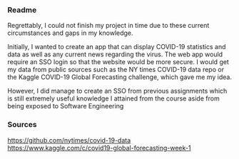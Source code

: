 ### Readme
Regrettably, I could not finish my project in time due to these current circumstances and gaps in my knowledge.

Initially, I wanted to create an app that can display COVID-19 statistics and data as well as any current news regarding the virus.
The web app would require an SSO login so that the website would be more secure. I would get my data from public sources such as 
the NY times COVID-19 data repo or the Kaggle COVID-19 Global Forecasting challenge, which gave me my idea.

However, I did manage to create an SSO from previous assignments which is still extremely useful knowledge I attained from the course
aside from being exposed to Software Engineering

### Sources
https://github.com/nytimes/covid-19-data
https://www.kaggle.com/c/covid19-global-forecasting-week-1
